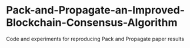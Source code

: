 # Pack-and-Propagate-an-Improved-Blockchain-Consensus-Algorithm
Code and experiments for reproducing Pack and Propagate paper results
